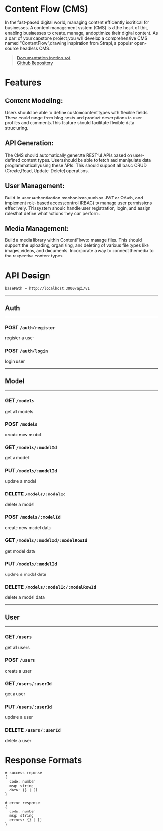 # Content Flow (CMS)

In the fast-paced digital world, managing content efficiently iscritical for businesses. A content management system (CMS) is atthe heart of this, enabling businesses to create, manage, andoptimize their digital content. As a part of your capstone project,you will develop a comprehensive CMS named "ContentFlow",drawing inspiration from Strapi, a popular open-source headless CMS.

> [Documentation (notion.so)](https://anandureghu.notion.site/ContentFlow-36752807b58d476787373f233202beb1?pvs=4)  
> [Github Repository](https://github.com/anandureghu/contentflow)

# Features

## Content Modeling:

Users should be able to define customcontent types with flexible fields. These could range from blog posts and product descriptions to user profiles and comments.This feature should facilitate flexible data structuring.

## API Generation:

The CMS should automatically generate RESTful APIs based on user-defined content types. Usersshould be able to fetch and manipulate data programmaticallyusing these APIs. This should support all basic CRUD (Create,Read, Update, Delete) operations.

## User Management:

Build-in user authentication mechanisms,such as JWT or OAuth, and implement role-based accesscontrol (RBAC) to manage user permissions effectively. Thissystem should handle user registration, login, and assign rolesthat define what actions they can perform.

## Media Management:

Build a media library within ContentFlowto manage files. This should support the uploading, organizing, and deleting of various file types like images,videos, and documents. Incorporate a way to connect themedia to the respective content types

# API Design

```
basePath = http://localhost:3000/api/v1
```

---

## **Auth**

---

### **POST** `/auth/register`

register a user

### **POST** `/auth/login`

login user

---

## **Model**

---

### **GET** `/models`

get all models

### **POST** `/models`

create new model

### **GET** `/models/:modelId`

get a model

### **PUT** `/models/:modelId`

update a model

### **DELETE** `/models/:modelId`

delete a model

### **POST** `/models/:modelId`

create new model data

### **GET** `/models/:modelId/:modelRowId`

get model data

### **PUT** `/models/:modelId`

update a model data

### **DELETE** `/models/:modelId/:modelRowId`

delete a model data

---

## **User**

---

### **GET** `/users`

get all users

### **POST** `/users`

create a user

### **GET** `/users/:userId`

get a user

### **PUT** `/users/:userId`

update a user

### **DELETE** `/users/:userId`

delete a user

# Response Formats

```
# success reponse
{
  code: number
  msg: string
  data: {} | []
}
```
```
# error response
{
  code: number
  msg: string
  errors: {} | []
}
```

